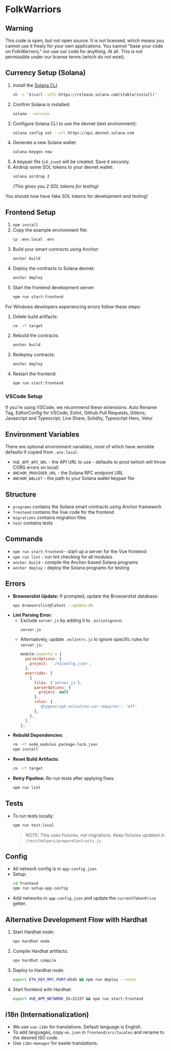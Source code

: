 # FolkWarriors

## Warning

This code is open, but not open source. It is not licensed, which means you cannot use it freely for your own applications. You cannot "base your code on FolkWarriors," nor use our code for anything. At all. This is not permissible under our license terms (which do not exist).

## Currency Setup (Solana)

1. Install the [Solana CLI](https://docs.solana.com/cli/install-solana-cli).
   ```bash
   sh -c "$(curl -sSfL https://release.solana.com/stable/install)"
   ```
2. Confirm Solana is installed:
   ```bash
   solana --version
   ```
3. Configure Solana CLI to use the devnet (test environment):
   ```bash
   solana config set --url https://api.devnet.solana.com
   ```
4. Generate a new Solana wallet:
   ```bash
   solana-keygen new
   ```
5. A keypair file (`id.json`) will be created. Save it securely.
6. Airdrop some SOL tokens to your devnet wallet:
   ```bash
   solana airdrop 2
   ```
   *(This gives you 2 SOL tokens for testing)*

You should now have fake SOL tokens for development and testing!

## Frontend Setup

1. `npm install`
2. Copy the example environment file:
   ```bash
   cp .env.local .env
   ```
3. Build your smart contracts using Anchor:
   ```bash
   anchor build
   ```
4. Deploy the contracts to Solana devnet:
   ```bash
   anchor deploy
   ```
5. Start the frontend development server:
   ```bash
   npm run start:frontend
   ```

For Windows developers experiencing errors follow these steps:
1. Delete build artifacts:
   ```bash
   rm -rf target
   ```
2. Rebuild the contracts:
   ```bash
   anchor build
   ```
3. Redeploy contracts:
   ```bash
   anchor deploy
   ```
4. Restart the frontend:
   ```bash
   npm run start:frontend
   ```

### VSCode Setup

If you're using VSCode, we recommend these extensions: Auto Rename Tag, EditorConfig for VSCode, Eslint, Github Pull Requests, Gitlens, Javascript and Typescript, Live Share, Solidity, Typescript Hero, Vetur

## Environment Variables

There are optional environment variables, most of which have sensible defaults if copied from `.env.local`:

- `VUE_APP_API_URL` - the API URL to use - defaults to prod (which will throw CORS errors on local)
- `ANCHOR_PROVIDER_URL` - the Solana RPC endpoint URL
- `ANCHOR_WALLET` - the path to your Solana wallet keypair file

## Structure

- `programs` contains the Solana smart contracts using Anchor framework
- `frontend` contains the Vue code for the frontend
- `migrations` contains migration files
- `test` contains tests

## Commands

- `npm run start:frontend` - start up a server for the Vue frontend
- `npm run lint` - run lint checking for all modules
- `anchor build` - compile the Anchor-based Solana programs
- `anchor deploy` - deploy the Solana programs for testing

## Errors
- **Browserslist Update:** If prompted, update the Browserslist database:
   ```bash
   npx browserslist@latest --update-db
   ```
- **Lint Parsing Error:**
  - Exclude `server.js` by adding it to `.eslintignore`:
    ```
    server.js
    ```
  - Alternatively, update `.eslintrc.js` to ignore specific rules for `server.js`:
    ```javascript
    module.exports = {
      parserOptions: {
        project: './tsconfig.json',
      },
      overrides: [
        {
          files: ['server.js'],
          parserOptions: {
            project: null
          },
          rules: {
            '@typescript-eslint/no-var-requires': 'off'
          },
        },
      ],
    };
    ```
- **Rebuild Dependencies:**
   ```bash
   rm -rf node_modules package-lock.json
   npm install
   ```
- **Reset Build Artifacts:**
   ```bash
   rm -rf target
   ```
- **Retry Pipeline:** Re-run tests after applying fixes:
   ```bash
   npm run lint
   ```

## Tests
- To run tests locally:
   ```bash
   npm run test:local
   ```
   > NOTE: This uses fixtures, not migrations. Keep fixtures updated in `/test/helpers/prepareContracts.js`.

## Config
- All network config is in `app-config.json`
- Setup:
   ```bash
   cd frontend
   npm run setup-app-config
   ```
- Add networks in `app-config.json` and update the `currentTokenPrice` getter.

## Alternative Development Flow with Hardhat

1. Start Hardhat node:
   ```bash
   npx hardhat node
   ```
2. Compile Hardhat artifacts:
   ```bash
   npx hardhat compile
   ```
3. Deploy to Hardhat node:
   ```bash
   export ETH_DEV_RPC_PORT=8545 && npm run deploy --reset
   ```
4. Start frontend with Hardhat:
   ```bash
   export VUE_APP_NETWORK_ID=31337 && npm run start:frontend
   ```

## i18n (Internationalization)
- We use `vue-i18n` for translations. Default language is English.
- To add languages, copy `en.json` in `frontend/src/locales` and rename to the desired ISO code.
- Use `i18n-manager` for easier translations.
